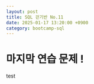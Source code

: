 ```yaml
---
layout: post
title: SQL 걷기반 No.11
date: 2025-01-17 13:20:00 +0900
category: bootcamp-sql
---
```


# 마지막 연습 문제 !

test